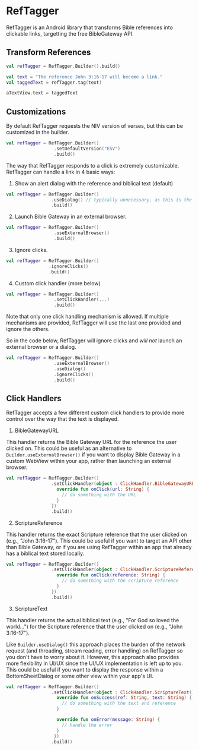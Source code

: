 # RefTagger
RefTagger is an Android library that transforms Bible references into clickable links, targetting the free BibleGateway API.

## Transform References

```kotlin
val refTagger = RefTagger.Builder().build()

val text = "The reference John 3:16-17 will become a link."
val taggedText = refTagger.tag(text)

aTextView.text = taggedText
```

## Customizations
By default RefTagger requests the NIV version of verses, but this can be customized in the builder.

```kotlin
val refTagger = RefTagger.Builder()
                  .setDefaultVersion("ESV")
                  .build()
```

The way that RefTagger responds to a click is extremely customizable. RefTagger can handle a link in 4 basic ways:

 1. Show an alert dialog with the reference and biblical text (default)
 ```kotlin
val refTagger = RefTagger.Builder()
                  .useDialog() // typically unnecessary, as this is the default
                  .build()
```
 2. Launch Bible Gateway in an external browser.
```kotlin
val refTagger = RefTagger.Builder()
                  .useExternalBrowser()
                  .build()
```
 3. Ignore clicks.
  ```kotlin
val refTagger = RefTagger.Builder()
                  .ignoreClicks()
                  .build()
```
 4. Custom click handler (more below)

```kotlin
val refTagger = RefTagger.Builder()
                  .setClickHandler(...)
                  .build()
```

Note that only one click handling mechanism is allowed. If multiple mechanisms are provided, RefTagger will use the last one provided and ignore the others.

So in the code below, RefTagger will ignore clicks and *will not* launch an external browser or a dialog.

```kotlin
val refTagger = RefTagger.Builder()
                  .useExternalBrowser()
                  .useDialog()
                  .ignoreClicks()
                  .build()
```

## Click Handlers
RefTagger accepts a few different custom click handlers to provide more control over the way that the text is displayed.

 1. BibleGatewayURL
 
This handler returns the Bible Gateway URL for the reference the user clicked on. This could be useful as an alternative to `Builder.useExternalBrowser()` if you want to display Bible Gateway in a custom WebView within your app, rather than launching an external browser.
 ```kotlin
val refTagger = RefTagger.Builder()
                  .setClickHandler(object : ClickHandler.BibleGatewayURL() {
                    override fun onClick(url: String) {
                      // do something with the URL
                    }
                  })
                  .build()
```
 2. ScriptureReference
 
This handler returns the exact Scripture reference that the user clicked on (e.g., "John 3:16-17"). This could be useful if you want to target an API other than Bible Gateway, or if you are using RefTagger within an app that already has a biblical text stored locally.
 ```kotlin
val refTagger = RefTagger.Builder()
                  .setClickHandler(object : ClickHandler.ScriptureReference() {
                    override fun onClick(reference: String) {
                      // do something with the scripture reference
                    }
                  })
                  .build()
```
 3. ScriptureText
 
 This handler returns the actual biblical text (e.g., "For God so loved the world...") for the Scripture reference that the user clicked on (e.g., "John 3:16-17").
 
 Like `Builder.useDialog()` this approach places the burden of the network request (and threading, stream reading, error handling) on RefTagger so you don't have to worry about it. However, this approach also provides more flexibility in UI/UX since the UI/UX implementation is left up to you. This could be useful if you want to display the response within a BottomSheetDialog or some other view within your app's UI.
 
 ```kotlin
val refTagger = RefTagger.Builder()
                  .setClickHandler(object : ClickHandler.ScriptureText() {
                    override fun onSuccess(ref: String, text: String) {
                      // do something with the text and reference
                    }

                    override fun onError(message: String) {
                      // handle the error
                    }
                   })
                  .build()
```

